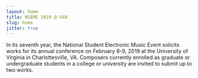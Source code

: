 ```yaml
---
layout: home
title: NSEME 2019 @ UVA
slug: home
jitter: true
---
```

In its seventh year, the National Student Electronic Music Event solicits works for its annual conference on February 8-9, 2019 at the University of Virginia in Charlottesville, VA. Composers currently enrolled as graduate or undergraduate students in a college or university are invited to submit up to two works.